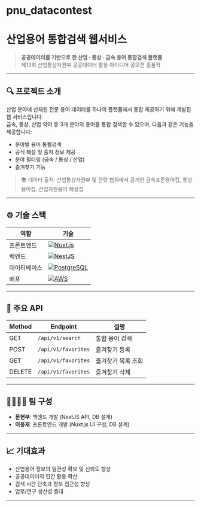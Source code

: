 # pnu_datacontest


# 산업용어 통합검색 웹서비스

> **공공데이터를 기반으로 한 산업 · 통상 · 금속 용어 통합검색 플랫폼**  
> 제13회 산업통상자원부 공공데이터 활용 아이디어 공모전 출품작

---

## 🔍 프로젝트 소개

산업 분야에 산재된 전문 용어 데이터를 하나의 플랫폼에서 통합 제공하기 위해 개발된 웹 서비스입니다.  
금속, 통상, 산업 약어 등 3개 분야의 용어를 통합 검색할 수 있으며, 다음과 같은 기능을 제공합니다:

- 분야별 용어 통합검색
- 공식 해설 및 출처 정보 제공
- 분야 필터링 (금속 / 통상 / 산업)
- 즐겨찾기 기능

> 📚 데이터 출처: 산업통상자원부 및 관련 협회에서 공개한 금속표준용어집, 통상용어집, 산업자원용어 해설집

---

## ⚙️ 기술 스택

| 역할       | 기술                        |
|------------|-----------------------------|
| 프론트엔드 | [![Nuxt.js](https://img.shields.io/badge/Nuxt.js-00DC82?style=for-the-badge&logo=nuxt.js&logoColor=white)](https://nuxt.com)                     |
| 백엔드     | [![NestJS](https://img.shields.io/badge/NestJS-E0234E?style=for-the-badge&logo=nestjs&logoColor=white)](https://nestjs.com) |
| 데이터베이스 | [![PostgreSQL](https://img.shields.io/badge/PostgreSQL-336791?style=for-the-badge&logo=postgresql&logoColor=white)](https://www.postgresql.org)                  |
| 배포       | [![AWS](https://img.shields.io/badge/AWS-232F3E?style=for-the-badge&logo=amazon-aws&logoColor=white)](https://aws.amazon.com)                       |

---

## 🧪 주요 API

| Method | Endpoint        | 설명                      |
|--------|------------------|---------------------------|
| GET    | `/api/v1/search` | 통합 용어 검색            |
| POST   | `/api/v1/favorites` | 즐겨찾기 등록         |
| GET    | `/api/v1/favorites` | 즐겨찾기 목록 조회     |
| DELETE | `/api/v1/favorites` | 즐겨찾기 삭제         |


---


## 👨‍👩‍👧‍👦 팀 구성

- **문현부**: 백엔드 개발 (NestJS API, DB 설계)
- **이응재**: 프론트엔드 개발 (Nuxt.js UI 구성, DB 설계)

---

## 📈 기대효과

- 산업용어 정보의 일관성 확보 및 신뢰도 향상
- 공공데이터의 민간 활용 확산
- 검색 시간 단축과 정보 접근성 향상
- 업무/연구 생산성 증대

---

